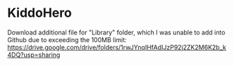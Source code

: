# KiddoHero

Download additional file for "Library" folder, which I was unable to add into Github due to exceeding the 100MB limit:
https://drive.google.com/drive/folders/1rwJYnqIHfAdIJzP92j2ZK2M6K2b_k4DQ?usp=sharing

